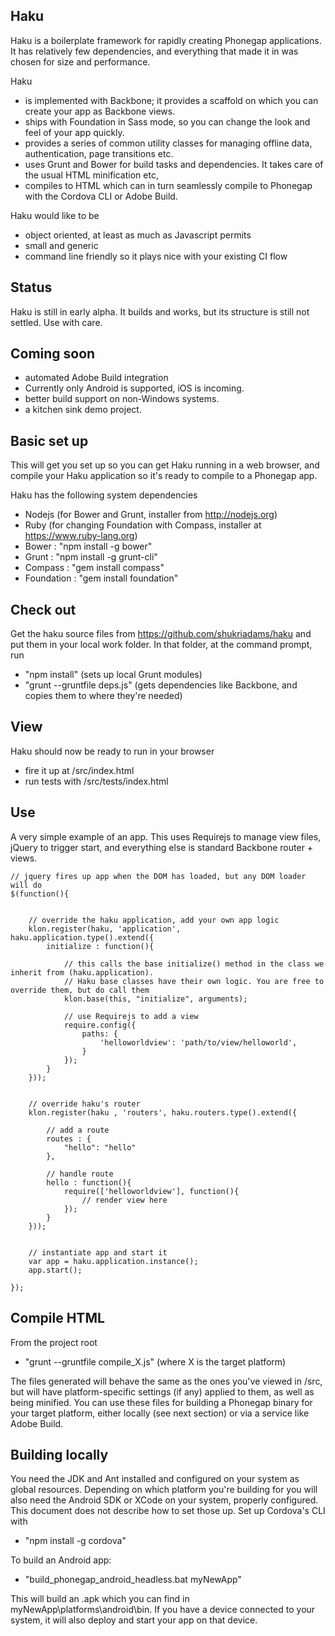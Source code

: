 Haku
----
Haku is a boilerplate framework for rapidly creating Phonegap applications. It has relatively few dependencies, and everything that made it in was chosen for size and performance.

Haku
- is implemented with Backbone; it provides a scaffold on which you can create your app as Backbone views. 
- ships with Foundation in Sass mode, so you can change the look and feel of your app quickly.
- provides a series of common utility classes for managing offline data, authentication, page transitions etc. 
- uses Grunt and Bower for build tasks and dependencies. It takes care of the usual HTML minification etc, 
- compiles to HTML which can in turn seamlessly compile to Phonegap with the Cordova CLI or Adobe Build. 

Haku would like to be 
- object oriented, at least as much as Javascript permits
- small and generic
- command line friendly so it plays nice with your existing CI flow


Status
------
Haku is still in early alpha. It builds and works, but its structure is still not settled. Use with care.


Coming soon
-----------
- automated Adobe Build integration
- Currently only Android is supported, iOS is incoming.
- better build support on non-Windows systems.
- a kitchen sink demo project.


Basic set up
------------
This will get you set up so you can get Haku running in a web browser, and compile your Haku application so it's ready to compile to a Phonegap app.

Haku has the following system dependencies
- Nodejs (for Bower and Grunt, installer from http://nodejs.org)
- Ruby (for changing Foundation with Compass, installer at https://www.ruby-lang.org)
- Bower : "npm install -g bower"
- Grunt : "npm install -g grunt-cli"
- Compass : "gem install compass"
- Foundation : "gem install foundation"


Check out
---------
Get the haku source files from https://github.com/shukriadams/haku and put them in your local work folder. In that folder, at the command prompt, run
- "npm install" (sets up local Grunt modules)
- "grunt --gruntfile deps.js" (gets dependencies like Backbone, and copies them to where they're needed)


View
-----
Haku should now be ready to run in your browser
- fire it up at /src/index.html
- run tests with /src/tests/index.html


Use
---
A very simple example of an app. This uses Requirejs to manage view files, jQuery to trigger start, and everything else is standard Backbone router + views.

	// jquery fires up app when the DOM has loaded, but any DOM loader will do
	$(function(){


		// override the haku application, add your own app logic	
	    klon.register(haku, 'application', haku.application.type().extend({
	        initialize : function(){

	        	// this calls the base initialize() method in the class we inherit from (haku.application).
	        	// Haku base classes have their own logic. You are free to override them, but do call them
	            klon.base(this, "initialize", arguments);

				// use Requirejs to add a view
	            require.config({
	                paths: {
	                    'helloworldview': 'path/to/view/helloworld',
	                }
	            }); 
	        }
	    }));


	    // override haku's router
	    klon.register(haku , 'routers', haku.routers.type().extend({
	        
	        // add a route
	        routes : {
	        	"hello": "hello"
	        },

	        // handle route
	        hello : function(){
	            require(['helloworldview'], function(){
	            	// render view here
	            });
	        }
	    }));


	    // instantiate app and start it	
	    var app = haku.application.instance();
	    app.start();

	});



Compile HTML
------------
From the project root
- "grunt --gruntfile compile_X.js" (where X is the target platform) 

The files generated will behave the same as the ones you've viewed in /src, but will have platform-specific settings (if any) applied to them, as well as being minified. You can use these files for building a Phonegap binary for your target platform, either locally (see next section) or via a service like Adobe Build.


Building locally
----------------
You need the JDK and Ant installed and configured on your system as global resources. Depending on which platform you're building for you will also need the Android SDK or XCode on your system, properly configured. This document does not describe how to set those up.
Set up Cordova's CLI with
- "npm install -g cordova"

To build an Android app:
- "build_phonegap_android_headless.bat myNewApp"

This will build an .apk which you can find in myNewApp\platforms\android\bin. If you have a device connected to your system, it will also deploy and start your app on that device.